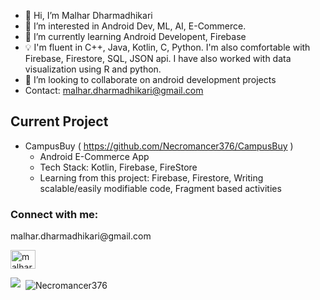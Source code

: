 - 👋 Hi, I’m Malhar Dharmadhikari
- 👀 I’m interested in Android Dev, ML, AI, E-Commerce.
- 🌱 I’m currently learning Android Developent, Firebase
- 💡 I'm fluent in C++, Java, Kotlin, C, Python. I'm also comfortable with Firebase, Firestore, SQL, JSON api. I have also worked with data visualization using R and python.
- 💞️ I’m looking to collaborate on android development projects
- Contact: malhar.dharmadhikari@gmail.com

## Current Project
- CampusBuy ( https://github.com/Necromancer376/CampusBuy )
  - Android E-Commerce App
  - Tech Stack: Kotlin, Firebase, FireStore
  - Learning from this project: Firebase, Firestore, Writing scalable/easily modifiable code, Fragment based activities
      


<h3 align="left">Connect with me:</h3>
<p align="left">
<p>malhar.dharmadhikari@gmail.com</p>
<a href="https://www.linkedin.com/in/malhar-dharmadhikari-711a60221/" target="blank"><img align="center" src="https://raw.githubusercontent.com/rahuldkjain/github-profile-readme-generator/master/src/images/icons/Social/linked-in-alt.svg" alt="malhar-dharmadhikari" height="30" width="40" /></a>
</p>

<!-- <a href="https://github.com/anuraghazra/anuraghazra.github.io">
  <img align="center" src="https://github-readme-stats.vercel.app/api/pin/?username=necromancer376&repo=necromancer376&theme=buefy" />
</a> -->
<p><img src="https://github-readme-stats.vercel.app/api/top-langs/?username=necromancer376&langs_count=8&https://github.com/necromancer376/github-readme-stats&theme=gotham"/>
  &nbsp;<img align="center" src="https://github-readme-stats.vercel.app/api?username=Necromancer376&show_icons=true&locale=en&theme=gotham" alt="Necromancer376" />
</p>
